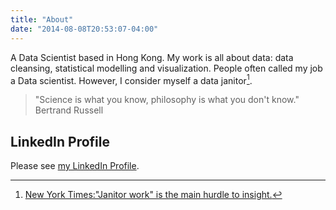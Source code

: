 ```yaml
---
title: "About"
date: "2014-08-08T20:53:07-04:00"
---
```


A Data Scientist based in Hong Kong.  My work is all about data: data cleansing, statistical modelling and visualization.  People often called my job a Data scientist.  However, I consider myself a data janitor[^1]. 

[^1]:[New York Times:"Janitor work" is the main hurdle to insight.](http://www.nytimes.com/2014/08/18/technology/for-big-data-scientists-hurdle-to-insights-is-janitor-work.html?_r=0)
> "Science is what you know, philosophy is what you don't know."
> Bertrand Russell

## LinkedIn Profile

Please see [my LinkedIn Profile](https://hk.linkedin.com/in/christlc).


